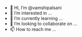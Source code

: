 - 👋 Hi, I’m @vamshipalsani
- 👀 I’m interested in ...
- 🌱 I’m currently learning ...
- 💞️ I’m looking to collaborate on ...
- 📫 How to reach me ...

<!---
vamshipalsani/vamshipalsani is a ✨ special ✨ repository because its `README.md` (this file) appears on your GitHub profile.
You can click the Preview link to take a look at your changes.
--->
